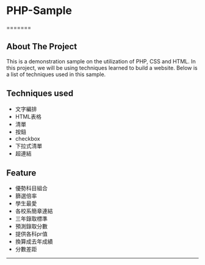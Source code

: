 # PHP-Sample


=======
## About The Project
This is a demonstration sample on the utilization of PHP, CSS and HTML. In this project, we will be using techniques learned to build a website. 
Below is a list of techniques used in this sample.
## Techniques used
* 文字編排
* HTML表格
* 清單
* 按鈕
* checkbox
* 下拉式清單
* 超連結
## Feature
* 優勢科目組合
* 篩選倍率
* 學生最愛
* 各校系簡章連結
* 三年錄取標準
* 預測錄取分數
* 提供各科pr值
* 換算成去年成績
* 分數差距
<hr>

